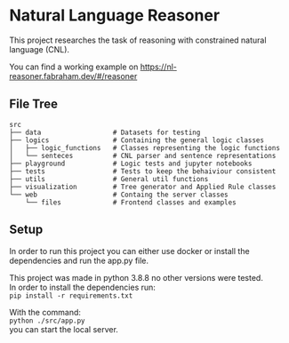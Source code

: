 
# Natural Language Reasoner

This project researches the task of reasoning with constrained natural language (CNL).

You can find a working example on https://nl-reasoner.fabraham.dev/#/reasoner

## File Tree

```
src
├── data                  # Datasets for testing
├── logics                # Containing the general logic classes
│   ├── logic_functions   # Classes representing the logic functions
│   └── senteces          # CNL parser and sentence representations
├── playground            # Logic tests and jupyter notebooks
├── tests                 # Tests to keep the behaiviour consistent
├── utils                 # General util functions
├── visualization         # Tree generator and Applied Rule classes 
└── web                   # Containg the server classes
    └── files             # Frontend classes and examples 
```

## Setup

In order to run this project you can either use docker or install the dependencies
and run the app.py file.  

This project was made in python 3.8.8 no other versions were tested.   
In order to install the dependencies run:  
`pip install -r requirements.txt`

With the command:  
`python ./src/app.py`  
you can start the local server. 